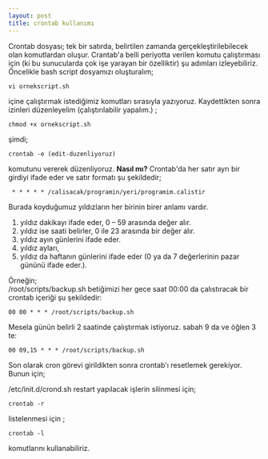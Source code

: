 ```yaml
---
layout: post
title: crontab kullanımı
---
```

Crontab dosyası; tek bir satırda, belirtilen zamanda gerçekleştirilebilecek olan komutlardan oluşur. Crantab'a belli periyotta verilen komutu çalıştırması için (ki bu sunucularda çok işe yarayan bir özelliktir) şu adımları izleyebiliriz. Öncelikle bash script dosyamızı oluşturalım;

	vi ornekscript.sh
içine çalıştırmak istediğimiz komutları sırasıyla yazıyoruz. Kaydettikten sonra
izinleri düzenleyelim (çalıştırılabilir yapalım.) ;

	chmod +x ornekscript.sh
şimdi;

	crontab -e (edit-duzenliyoruz)
komutunu vererek düzenliyoruz.
**Nasıl mı?**
Crontab'da her satır ayrı bir girdiyi ifade eder ve satır formatı şu şekildedir;

	 * * * * * /calisacak/programin/yeri/programim.calistir

Burada koyduğumuz yıldızların her birinin birer anlamı vardır.  
1. yıldız dakikayı ifade eder, 0 – 59 arasında değer alır.  
2. yıldız ise saati belirler, 0 ile 23 arasında bir değer alır.  
3. yıldız ayın günlerini ifade eder.  
4. yıldız ayları,
5. yıldız da haftanın günlerini ifade eder (0 ya da 7  değerlerinin pazar gününü
   ifade eder.).  

Örneğin;  
/root/scripts/backup.sh betiğimizi her gece saat 00:00 da çalıstıracak bir
crontab içeriği şu şekildedir:

	00 00 * * * /root/scripts/backup.sh
Mesela günün belirli 2 saatinde çalıştırmak istiyoruz. sabah 9 da ve öğlen 3 te:

	00 09,15 * * * /root/scripts/backup.sh
Son olarak cron görevi girildikten sonra crontab'ı resetlemek gerekiyor. Bunun için;

   /etc/init.d/crond.sh restart 
yapılacak işlerin silinmesi için;

	crontab -r
listelenmesi için ;

	crontab -l 
komutlarını kullanabiliriz.


